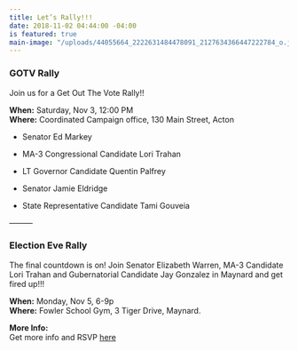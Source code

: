 ```yaml
---
title: Let’s Rally!!!
date: 2018-11-02 04:44:00 -04:00
is featured: true
main-image: "/uploads/44055664_2222631484478091_2127634366447222784_o.jpg"
---
```


### GOTV Rally

Join us for a Get Out The Vote Rally!!

**When:**   Saturday, Nov 3, 12:00 PM\
**Where:**  Coordinated Campaign office, 130 Main Street, Acton

* Senator Ed Markey

* MA-3 Congressional Candidate Lori Trahan

* LT Governor Candidate Quentin Palfrey

* Senator Jamie Eldridge

* State Representative Candidate Tami Gouveia

———

### Election Eve Rally

The final countdown is on!  Join Senator Elizabeth Warren, MA-3 Candidate Lori Trahan and Gubernatorial Candidate Jay Gonzalez in Maynard and get fired up!!!

**When:**  Monday, Nov 5, 6-9p\
**Where:** Fowler School Gym, 3 Tiger Drive, Maynard.

**More Info:**\
Get more info and RSVP [here](https://www.facebook.com/events/2007995969315712/?ti=ia)